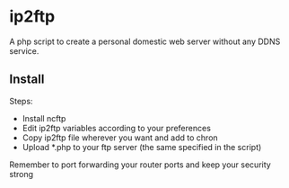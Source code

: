 # ip2ftp

A php script to create a personal domestic web server without any DDNS service.

## Install
Steps:

* Install ncftp
* Edit ip2ftp variables according to your preferences 
* Copy ip2ftp file wherever you want and add to chron
* Upload *.php to your ftp server (the same specified in the script)
   
Remember to port forwarding your router ports and keep your security strong
